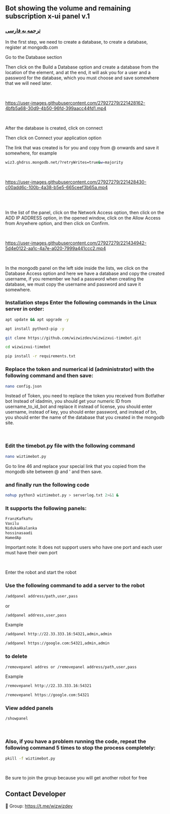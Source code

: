 ## Bot showing the volume and remaining subscription x-ui panel v.1

### [ترجمه به فارسی](README-persian.md)


  In the first step, we need to create a database, to create a database, register at mongodb.com

Go to the Database section

Then click on the Build a Database option and create a database from the location of the element, and at the end, it will ask you for a user and a password for the database, which you must choose and save somewhere that we will need later.

 
<br>

https://user-images.githubusercontent.com/27927279/221428162-4bfb5a68-30d9-4b50-96fd-399aacc44fd1.mp4

<br>

After the database is created, click on connect

Then click on Connect your application option

The link that was created is for you and copy from @ onwards and save it somewhere, for example
```sh
wiz3.ghdrss.mongodb.net/?retryWrites=true&w=majority
```

<br>

https://user-images.githubusercontent.com/27927279/221428430-c00add6c-100b-4a38-b5e5-665ceef3b65a.mp4

<br>

<br>

In the list of the panel, click on the Network Access option, then click on the ADD IP ADDRESS option, in the opened window, click on the Allow Access from Anywhere option, and then click on Confirm.

<br>

https://user-images.githubusercontent.com/27927279/221434942-5d4e0122-aa1c-4a7e-a020-7999a441ccc2.mp4

<br>


  In the mongodb panel on the left side inside the lists, we click on the Database Access option and here we have a database and copy the created username, if you remember we had a password when creating the database, we must copy the username and password and save it somewhere.
 

### Installation steps Enter the following commands in the Linux server in order:


```sh
apt update && apt upgrade -y
```
```sh
apt install python3-pip -y
```
```sh
git clone https://github.com/wizwizdev/wizwizxui-timebot.git
```
```sh
cd wizwizxui-timebot
```
```sh
pip install -r requirements.txt
```

### Replace the token and numerical id (administrator) with the following command and then save:

```sh
nano config.json
```

Instead of Token, you need to replace the token you received from Botfather bot
Instead of idadmin, you should get your numeric ID from username_to_id_bot and replace it
instead of license, you should enter username, instead of key, you should enter password, and instead of bn, you should enter the name of the database that you created in the mongodb site.

<br>

### Edit the timebot.py file with the following command

```sh
nano wiztimebot.py
```

Go to line 46 and replace your special link that you copied from the mongodb site between @ and ' and then save.


### and finally run the following code

```sh
nohup python3 wiztimebot.py > serverlog.txt 2>&1 &
```

### It supports the following panels:
```sh
FranzKafkaYu
Vaxilu
NidukaAkalanka
hossinasaadi
HamedAp
```
Important note: It does not support users who have one port and each user must have their own port

<br>

Enter the robot and start the robot


### Use the following command to add a server to the robot


```sh
/addpanel address/path,user,pass
```

or

```sh
/addpanel address,user,pass
```
Example
```sh
/addpanel http://22.33.333.16:54321,admin,admin
```
```sh
/addpanel https://google.com:54321,admin,admin
```

### to delete
```sh
/removepanel addres or /removepanel address/path,user,pass
```
Example
```sh
/removepanel http://22.33.333.16:54321
```
```sh
/removepanel https://google.com:54321
```

### View added panels
```sh
/showpanel
```

<br>

### Also, if you have a problem running the code, repeat the following command 5 times to stop the process completely:
```sh
pkill -f wiztimebot.py
```

<br>

Be sure to join the group because you will get another robot for free

## Contact Developer
💎 Group: https://t.me/wizwizdev
